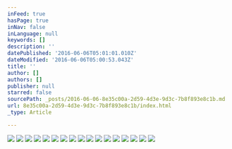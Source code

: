 ```yaml
---
inFeed: true
hasPage: true
inNav: false
inLanguage: null
keywords: []
description: ''
datePublished: '2016-06-06T05:01:01.010Z'
dateModified: '2016-06-06T05:00:53.043Z'
title: ''
author: []
authors: []
publisher: null
starred: false
sourcePath: _posts/2016-06-06-8e35c00a-2d59-4d3e-9d3c-7b8f893e8c1b.md
url: 8e35c00a-2d59-4d3e-9d3c-7b8f893e8c1b/index.html
_type: Article

---
```

![](https://the-grid-user-content.s3-us-west-2.amazonaws.com/d604d489-26b3-4436-94a9-d7a300436bed.jpg)
![](https://the-grid-user-content.s3-us-west-2.amazonaws.com/0bf25b0d-c602-4c81-a369-00239ff83d51.jpg)
![](https://the-grid-user-content.s3-us-west-2.amazonaws.com/73b82991-3a0f-4f6d-9af5-697e15a9dcef.jpg)
![](https://the-grid-user-content.s3-us-west-2.amazonaws.com/a4911640-39ac-4421-9a30-f28d67232366.jpg)
![](https://the-grid-user-content.s3-us-west-2.amazonaws.com/f643c41b-ab57-469e-911e-f7fef6eb1936.jpg)
![](https://the-grid-user-content.s3-us-west-2.amazonaws.com/9c1b256a-48d1-4edb-a075-0f2a0d39e93f.jpg)
![](https://the-grid-user-content.s3-us-west-2.amazonaws.com/df32a41f-15e6-4fdc-b4a0-a29232efddea.jpg)
![](https://the-grid-user-content.s3-us-west-2.amazonaws.com/b63b59a3-680f-4106-9734-7549bb4bb7b0.jpg)
![](https://the-grid-user-content.s3-us-west-2.amazonaws.com/0f7ad33c-27df-4783-8f4f-9bdd3a7bf790.jpg)
![](https://the-grid-user-content.s3-us-west-2.amazonaws.com/c2a944a5-111d-470f-a4f6-2cdae862d34d.jpg)
![](https://the-grid-user-content.s3-us-west-2.amazonaws.com/27713a16-44d0-48f8-9805-5dcc395908c6.jpg)
![](https://the-grid-user-content.s3-us-west-2.amazonaws.com/67187c1f-e0ae-47e8-9164-216ceae3191a.jpg)
![](https://the-grid-user-content.s3-us-west-2.amazonaws.com/0b56b06f-f381-4d63-bb64-e5e1083e6925.jpg)
![](https://the-grid-user-content.s3-us-west-2.amazonaws.com/b2e788fd-3ae6-4e81-8cbc-8443ce76cb71.jpg)
![](https://the-grid-user-content.s3-us-west-2.amazonaws.com/95bc1a2a-748f-4c62-8055-01d169adeffa.jpg)
![](https://the-grid-user-content.s3-us-west-2.amazonaws.com/79e4c29f-5539-4aa4-9aee-371a13c78b58.jpg)
![](https://the-grid-user-content.s3-us-west-2.amazonaws.com/8b12e19d-366e-4980-b238-d8801cfcc8b9.jpg)